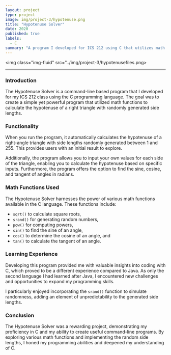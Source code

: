 ```yaml
---
layout: project
type: project
image: img/project-3/hypotenuse.png
title: "Hypotenuse Solver"
date: 2020
published: true
labels:
  - C
summary: "A program I developed for ICS 212 using C that utilizes math functions to calculate the hypotenuse of a right triangle of randomly generated lengths."
---
```


<img class="img-fluid" src="../img/project-3/hypotenusefiles.png>

<hr>

### Introduction

The Hypotenuse Solver is a command-line based program that I developed for my ICS 212 class using the C programming language. The goal was to create a simple yet powerful program that utilized math functions to calculate the hypotenuse of a right triangle with randomly generated side lengths.

### Functionality

When you run the program, it automatically calculates the hypotenuse of a right-angle triangle with side lengths randomly generated between 1 and 255. This provides users with an initial result to explore.

Additionally, the program allows you to input your own values for each side of the triangle, enabling you to calculate the hypotenuse based on specific inputs. Furthermore, the program offers the option to find the sine, cosine, and tangent of angles in radians.

### Math Functions Used

The Hypotenuse Solver harnesses the power of various math functions available in the C language. These functions include:
- `sqrt()` to calculate square roots,
- `srand()` for generating random numbers,
- `pow()` for computing powers,
- `sin()` to find the sine of an angle,
- `cos()` to determine the cosine of an angle, and
- `tan()` to calculate the tangent of an angle.

### Learning Experience

Developing this program provided me with valuable insights into coding with C, which proved to be a different experience compared to Java. As only the second language I had learned after Java, I encountered new challenges and opportunities to expand my programming skills.

I particularly enjoyed incorporating the `srand()` function to simulate randomness, adding an element of unpredictability to the generated side lengths.

### Conclusion

The Hypotenuse Solver was a rewarding project, demonstrating my proficiency in C and my ability to create useful command-line programs. By exploring various math functions and implementing the random side lengths, I honed my programming abilities and deepened my understanding of C.